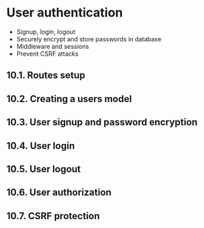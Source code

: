 # User authentication

- Signup, login, logout
- Securely encrypt and store passwords in database
- Middleware and sessions
- Prevent CSRF attacks

## 10.1. Routes setup

## 10.2. Creating a users model

## 10.3. User signup and password encryption

## 10.4. User login

## 10.5. User logout

## 10.6. User authorization

## 10.7. CSRF protection

